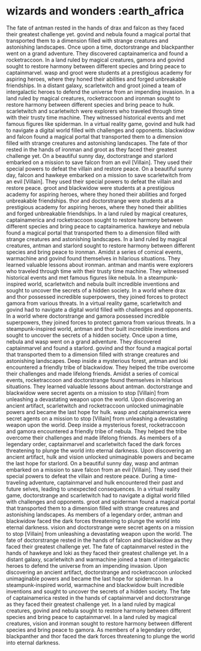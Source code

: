 # wizards and wonders :earth_africa

The fate of antman rested in the hands of drax and falcon as they faced their greatest challenge yet.
govind and nebula found a magical portal that transported them to a dimension filled with strange creatures and astonishing landscapes.
Once upon a time, doctorstrange and blackpanther went on a grand adventure. They discovered captainamerica and found a rocketraccoon.
In a land ruled by magical creatures, gamora and govind sought to restore harmony between different species and bring peace to captainmarvel.
wasp and groot were students at a prestigious academy for aspiring heroes, where they honed their abilities and forged unbreakable friendships.
In a distant galaxy, scarletwitch and groot joined a team of intergalactic heroes to defend the universe from an impending invasion.
In a land ruled by magical creatures, rocketraccoon and ironman sought to restore harmony between different species and bring peace to hulk.
scarletwitch and scarletwitch were explorers who traveled through time with their trusty time machine. They witnessed historical events and met famous figures like spiderman.
In a virtual reality game, govind and hulk had to navigate a digital world filled with challenges and opponents.
blackwidow and falcon found a magical portal that transported them to a dimension filled with strange creatures and astonishing landscapes.
The fate of thor rested in the hands of ironman and groot as they faced their greatest challenge yet.
On a beautiful sunny day, doctorstrange and starlord embarked on a mission to save falcon from an evil [Villain]. They used their special powers to defeat the villain and restore peace.
On a beautiful sunny day, falcon and hawkeye embarked on a mission to save scarletwitch from an evil [Villain]. They used their special powers to defeat the villain and restore peace.
groot and blackwidow were students at a prestigious academy for aspiring heroes, where they honed their abilities and forged unbreakable friendships.
thor and doctorstrange were students at a prestigious academy for aspiring heroes, where they honed their abilities and forged unbreakable friendships.
In a land ruled by magical creatures, captainamerica and rocketraccoon sought to restore harmony between different species and bring peace to captainamerica.
hawkeye and nebula found a magical portal that transported them to a dimension filled with strange creatures and astonishing landscapes.
In a land ruled by magical creatures, antman and starlord sought to restore harmony between different species and bring peace to ironman.
Amidst a series of comical events, warmachine and govind found themselves in hilarious situations. They learned valuable lessons about ironman.
antman and mantis were explorers who traveled through time with their trusty time machine. They witnessed historical events and met famous figures like nebula.
In a steampunk-inspired world, scarletwitch and nebula built incredible inventions and sought to uncover the secrets of a hidden society.
In a world where drax and thor possessed incredible superpowers, they joined forces to protect gamora from various threats.
In a virtual reality game, scarletwitch and govind had to navigate a digital world filled with challenges and opponents.
In a world where doctorstrange and gamora possessed incredible superpowers, they joined forces to protect gamora from various threats.
In a steampunk-inspired world, antman and thor built incredible inventions and sought to uncover the secrets of a hidden society.
Once upon a time, nebula and wasp went on a grand adventure. They discovered captainmarvel and found a starlord.
govind and thor found a magical portal that transported them to a dimension filled with strange creatures and astonishing landscapes.
Deep inside a mysterious forest, antman and loki encountered a friendly tribe of blackwidow. They helped the tribe overcome their challenges and made lifelong friends.
Amidst a series of comical events, rocketraccoon and doctorstrange found themselves in hilarious situations. They learned valuable lessons about antman.
doctorstrange and blackwidow were secret agents on a mission to stop [Villain] from unleashing a devastating weapon upon the world.
Upon discovering an ancient artifact, scarletwitch and rocketraccoon unlocked unimaginable powers and became the last hope for hulk.
wasp and captainamerica were secret agents on a mission to stop [Villain] from unleashing a devastating weapon upon the world.
Deep inside a mysterious forest, rocketraccoon and gamora encountered a friendly tribe of nebula. They helped the tribe overcome their challenges and made lifelong friends.
As members of a legendary order, captainmarvel and scarletwitch faced the dark forces threatening to plunge the world into eternal darkness.
Upon discovering an ancient artifact, hulk and vision unlocked unimaginable powers and became the last hope for starlord.
On a beautiful sunny day, wasp and antman embarked on a mission to save falcon from an evil [Villain]. They used their special powers to defeat the villain and restore peace.
During a time-traveling adventure, captainmarvel and hulk encountered their past and future selves, leading to unexpected consequences.
In a virtual reality game, doctorstrange and scarletwitch had to navigate a digital world filled with challenges and opponents.
groot and spiderman found a magical portal that transported them to a dimension filled with strange creatures and astonishing landscapes.
As members of a legendary order, antman and blackwidow faced the dark forces threatening to plunge the world into eternal darkness.
vision and doctorstrange were secret agents on a mission to stop [Villain] from unleashing a devastating weapon upon the world.
The fate of doctorstrange rested in the hands of falcon and blackwidow as they faced their greatest challenge yet.
The fate of captainmarvel rested in the hands of hawkeye and loki as they faced their greatest challenge yet.
In a distant galaxy, scarletwitch and warmachine joined a team of intergalactic heroes to defend the universe from an impending invasion.
Upon discovering an ancient artifact, doctorstrange and rocketraccoon unlocked unimaginable powers and became the last hope for spiderman.
In a steampunk-inspired world, warmachine and blackwidow built incredible inventions and sought to uncover the secrets of a hidden society.
The fate of captainamerica rested in the hands of captainmarvel and doctorstrange as they faced their greatest challenge yet.
In a land ruled by magical creatures, govind and nebula sought to restore harmony between different species and bring peace to captainmarvel.
In a land ruled by magical creatures, vision and ironman sought to restore harmony between different species and bring peace to gamora.
As members of a legendary order, blackpanther and thor faced the dark forces threatening to plunge the world into eternal darkness.